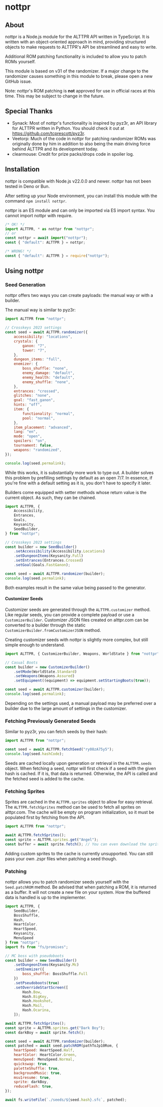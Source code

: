 # nottpr

## About

nottpr is a Node.js module for the ALTTPR API written in TypeScript. It is
written with an object-oriented approach in mind, providing structured objects
to make requests to ALTTPR's API be streamlined and easy to write.

Additional ROM patching functionality is included to allow you to patch ROMs
yourself.

This module is based on v31 of the randomizer. If a major change to the
randomizer causes something in this module to break, please open a new GitHub
issue.

Note: nottpr's ROM patching is **not** approved for use in official races at
this time. This may be subject to change in the future.

## Special Thanks

- Synack: Most of nottpr's functionality is inspired by pyz3r, an API library
  for ALTTPR written in Python. You should check it out at
  https://github.com/tcprescott/pyz3r.
- Veetorp: Much of the code in nottpr for patching randomizer ROMs was
  originally done by him in addition to also being the main driving force behind
  ALTTPR and its development today.
- clearmouse: Credit for prize packs/drops code in spoiler log.

## Installation

nottpr is compatible with Node.js v22.0.0 and newer. nottpr has not been tested
in Deno or Bun.

After setting up your Node environment, you can install this module with the
command `npm install nottpr`.

nottpr is an ES module and can only be imported via ES import syntax. You cannot
import nottpr with require.

```js
/* OK! */
import ALTTPR, * as nottpr from "nottpr";
// or
const nottpr = await import("nottpr");
const { "default": ALTTPR } = nottpr;

/* WRONG! */
const { "default": ALTTPR } = require("nottpr");
```

## Using nottpr

### Seed Generation

nottpr offers two ways you can create payloads: the manual way or with a
builder.

The manual way is similar to pyz3r:

```js
import ALTTPR from "nottpr";

// Crosskeys 2023 settings
const seed = await ALTTPR.randomizer({
    accessibility: "locations",
    crystals: {
        ganon: "7",
        tower: "7",
    },
    dungeon_items: "full",
    enemizer: {
        boss_shuffle: "none",
        enemy_damage: "default",
        enemy_health: "default",
        enemy_shuffle: "none",
    },
    entrances: "crossed",
    glitches: "none",
    goal: "fast_ganon",
    hints: "off",
    item: {
        functionality: "normal",
        pool: "normal",
    },
    item_placement: "advanced",
    lang: "en",
    mode: "open",
    spoilers: "on",
    tournament: false,
    weapons: "randomized",
});

console.log(seed.permalink);
```

While this works, it is substantially more work to type out. A builder solves
this problem by prefilling settings by default as an open 7/7. In essence, if
you're fine with a default setting as it is, you don't have to specify it later.

Builders come equipped with setter methods whose return value is the current
object. As such, they can be chained.

```js
import ALTTPR, {
    Accessibility,
    Entrances,
    Goals,
    Keysanity,
    SeedBuilder,
} from "nottpr";

// Crosskeys 2023 settings
const builder = new SeedBuilder()
    .setAccessibility(Accessibility.Locations)
    .setDungeonItems(Keysanity.Full)
    .setEntrances(Entrances.Crossed)
    .setGoal(Goals.FastGanon);

const seed = await ALTTPR.randomizer(builder);
console.log(seed.permalink);
```

Both examples result in the same value being passed to the generator.

#### Customizer Seeds

Customizer seeds are generated through the `ALTTPR.customizer` method. Like
regular seeds, you can provide a complete payload or use a `CustomizerBuilder`.
Customizer JSON files created on alttpr.com can be converted to a builder
through the static `CustomizerBuilder.fromCustomizerJSON` method.

Creating customizer seeds with nottpr is slightly more complex, but still simple
enough to understand.

```js
import ALTTPR, { CustomizerBuilder, Weapons, WorldState } from "nottpr";

// Casual Boots
const builder = new CustomizerBuilder()
    .setMode(WorldState.Standard)
    .setWeapons(Weapons.Assured)
    .setEquipment((equipment) => equipment.setStartingBoots(true));

const seed = await ALTTPR.customizer(builder);
console.log(seed.permalink);
```

Depending on the settings used, a manual payload may be preferred over a builder
due to the large amount of settings in the customizer.

### Fetching Previously Generated Seeds

Similar to pyz3r, you can fetch seeds by their hash:

```js
import ALTTPR from "nottpr";

const seed = await ALTTPR.fetchSeed("ry08zA75y5");
console.log(seed.hashCode);
```

Seeds are cached locally upon generation or retrieval in the `ALTTPR.seeds`
object. When fetching a seed, nottpr will first check if a seed with the given
hash is cached. If it is, that data is returned. Otherwise, the API is called
and the fetched seed is added to the cache.

### Fetching Sprites

Sprites are cached in the `ALTTPR.sprites` object to allow for easy retrieval.
The `ALTTPR.fetchSprites` method can be used to fetch all sprites on alttpr.com.
The cache will be empty on program initialization, so it must be populated first
by fetching from the API.

```js
import ALTTPR from "nottpr";

await ALTTPR.fetchSprites();
const sprite = ALTTPR.sprites.get("Angel");
const buffer = await sprite.fetch(); // You can even download the sprite as buffered data!
```

Adding custom sprites to the cache is currently unsupported. You can still pass
your own .zspr files when patching a seed though.

### Patching

nottpr allows you to patch randomizer seeds yourself with the `Seed.patchROM`
method. Be advised that when patching a ROM, it is returned as a buffer. It will
not create a new file on your system. How the buffered data is handled is up to
the implementer.

```js
import ALTTPR, {
    SeedBuilder,
    BossShuffle,
    Hash,
    HeartColor.
    HeartSpeed,
    Keysanity,
    MenuSpeed
} from "nottpr";
import fs from "fs/promises";

// MC boss with pseudoboots
const builder = new SeedBuilder()
    .setDungeonItems(Keysanity.Mc)
    .setEnemizer({
        boss_shuffle: BossShuffle.Full
    })
    .setPseudoboots(true)
    .setOverrideStartScreen([
        Hash.Bow,
        Hash.BigKey,
        Hash.Hookshot,
        Hash.Mail,
        Hash.Ocarina,
    ]);

await ALTTPR.fetchSprites();
const sprite = ALTTPR.sprites.get("Dark Boy");
const darkBoy = await sprite.fetch();

const seed = await ALTTPR.randomizer(builder);
const patched = await seed.patchROM(pathToJp10Rom, {
    heartSpeed: HeartSpeed.Half,
    heartColor: HeartColor.Green,
    menuSpeed: MenuSpeed.Normal,
    quickswap: true,
    paletteShuffle: true,
    backgroundMusic: true,
    msu1resume: true,
    sprite: darkBoy,
    reduceFlash: true,
});

await fs.writeFile(`./seeds/${seed.hash}.sfc`, patched);
```
